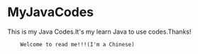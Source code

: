 # MyJavaCodes
This is my Java Codes.It's my learn Java to use codes.Thanks!

        Welcome to read me!!!(I'm a Chinese)
